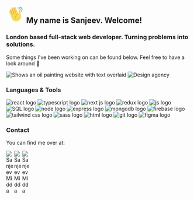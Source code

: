 ## <img src="https://github.com/SanjeevMidda/Wave/blob/main/waving-hi.gif" width="50" height="50"/> My name is Sanjeev. Welcome!

### London based full-stack web developer. Turning problems into solutions.

Some things I've been working on can be found below. Feel free to have a look around 🙂

<picture>
  <source media="(prefers-color-scheme: dark)" srcset="https://user-images.githubusercontent.com/110365686/211354259-ee233def-e7f7-4876-8174-d823baf0e057.JPG">
  <source media="(prefers-color-scheme: light)" srcset="https://user-images.githubusercontent.com/110365686/211354259-ee233def-e7f7-4876-8174-d823baf0e057.JPG">
  <img alt="Shows an oil painting website with text overlaid">
</picture>

<picture>
  <source width="200px" height="200px" media="(prefers-color-scheme: dark)" srcset="https://user-images.githubusercontent.com/110365686/211354551-a1bf1c00-4b76-49a1-abf2-a246e0298e90.JPG">
  <source media="(prefers-color-scheme: light)" srcset="https://user-images.githubusercontent.com/110365686/211354551-a1bf1c00-4b76-49a1-abf2-a246e0298e90.JPG">
  <img alt="Design agency">
</picture>


### Languages & Tools
<picture>
  <img alt="react logo" src="https://cdn.jsdelivr.net/gh/devicons/devicon/icons/react/react-original.svg" width="44px"   height="44px"/>
</picture>

<picture>
  <img alt="typescript logo" src="https://cdn.jsdelivr.net/gh/devicons/devicon/icons/typescript/typescript-original.svg" width="44px" height="44px"/>
</picture>

<picture>
    <img alt="next js logo" src="https://cdn.jsdelivr.net/gh/devicons/devicon/icons/nextjs/nextjs-original-wordmark.svg" width="44px"   height="44px"/>
</picture>

<picture>  
  <img alt="redux logo" src="https://cdn.jsdelivr.net/gh/devicons/devicon/icons/redux/redux-original.svg" width="44px"   height="44px"/>
</picture>

<picture>  
  <img alt="js logo" src="https://cdn.jsdelivr.net/gh/devicons/devicon/icons/javascript/javascript-original.svg" width="44px"   height="44px"/>
</picture>

<picture>
  <img alt="SQL logo" src="https://cdn.jsdelivr.net/gh/devicons/devicon/icons/mysql/mysql-original-wordmark.svg" width="44px"   height="44px"/>
</picture>

<picture>
  <img alt="node logo" src="https://cdn.jsdelivr.net/gh/devicons/devicon/icons/nodejs/nodejs-plain-wordmark.svg" width="44px"   height="44px"/>
</picture>

<picture>
  <img alt="express logo" src="https://cdn.jsdelivr.net/gh/devicons/devicon/icons/express/express-original-wordmark.svg" width="44px"   height="44px"/>
</picture>

<picture>
  <img alt="mongodb logo" src="https://cdn.jsdelivr.net/gh/devicons/devicon/icons/mongodb/mongodb-plain-wordmark.svg" width="44px"   height="44px"/>
</picture>

<picture>
  <img alt="firebase logo" src="https://cdn.jsdelivr.net/gh/devicons/devicon/icons/firebase/firebase-plain.svg" width="44px"   height="44px"/>
</picture>

<picture>
  <img alt="tailwind css logo" src="https://cdn.jsdelivr.net/gh/devicons/devicon/icons/tailwindcss/tailwindcss-plain.svg" width="44px"   height="44px"/>
</picture>

<picture>
  <img alt="sass logo" src="https://cdn.jsdelivr.net/gh/devicons/devicon/icons/sass/sass-original.svg" width="44px"   height="44px"/>
</picture>

<picture>
  <img alt="html logo" src="https://cdn.jsdelivr.net/gh/devicons/devicon/icons/html5/html5-plain-wordmark.svg" width="44px"   height="44px"/>
</picture>

<picture>
  <img alt="git logo" src="https://cdn.jsdelivr.net/gh/devicons/devicon/icons/github/github-original.svg" width="44px"   height="44px"/>
</picture>

<picture>
  <img alt="figma logo" src="https://cdn.jsdelivr.net/gh/devicons/devicon/icons/figma/figma-original.svg" width="44px"   height="44px"/>
</picture>

### Contact
<p>You can find me over at:</p>
          
<a href="https://sanjeev-midda-sanjeevmidda.vercel.app/">
<img align="left" alt="Sanjeev Midda" width="22px" src="https://unpkg.com/simple-icons@v8/icons/angellist.svg" />
</a>
<a href="https://www.linkedin.com/in/sanjeev-midda-845302257/">
<img align="left" alt="Sanjeev Midda" width="22px" src="https://cdn.jsdelivr.net/npm/simple-icons@v3/icons/linkedin.svg" />
</a>
<a href="https://medium.com/@sanjeev_midda">
<img align="left" alt="Sanjeev Midda" width="22px" src="https://unpkg.com/simple-icons@v8/icons/medium.svg" />
</a>

<!--
**SanjeevMidda/SanjeevMidda** is a ✨ _special_ ✨ repository because its `README.md` (this file) appears on your GitHub profile.

Here are some ideas to get you started:

- 🔭 I’m currently working on ...
- 🌱 I’m currently learning ...
- 👯 I’m looking to collaborate on ...
- 🤔 I’m looking for help with ...
- 💬 Ask me about ...
- 📫 How to reach me: ...
- 😄 Pronouns: ...
- ⚡ Fun fact: ...
-->
